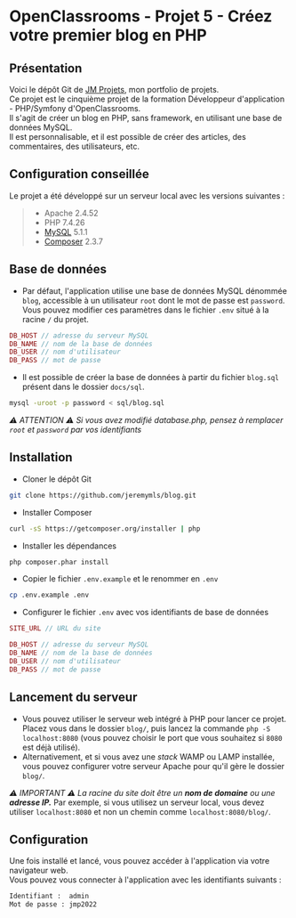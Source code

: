 # OpenClassrooms - Projet 5 - Créez votre premier blog en PHP

## Présentation

Voici le dépôt Git de [JM Projets](http://jm-projets.fr), mon portfolio de projets.  
Ce projet est le cinquième projet de la formation Développeur d'application - PHP/Symfony d'OpenClassrooms.  
Il s'agit de créer un blog en PHP, sans framework, en utilisant une base de données MySQL.  
Il est personnalisable, et il est possible de créer des articles, des commentaires, des utilisateurs, etc.

## Configuration conseillée

Le projet a été développé sur un serveur local avec les versions suivantes :
>- Apache 2.4.52
>- PHP 7.4.26
>- [MySQL](https://openclassrooms.com/fr/courses/918836-concevez-votre-site-web-avec-php-et-mysql/913893-mettez-en-place-une-base-de-donnees-avec-phpmyadmin) 5.1.1
>- [Composer](https://getcomposer.org/) 2.3.7

## Base de données

- Par défaut, l'application utilise une base de données MySQL dénommée `blog`, accessible à un utilisateur `root` dont le mot de passe est `password`. Vous pouvez modifier ces paramètres dans le fichier `.env` situé à la racine `/` du projet.
``` php
DB_HOST // adresse du serveur MySQL
DB_NAME // nom de la base de données
DB_USER // nom d'utilisateur
DB_PASS // mot de passe
```

- Il est possible de créer la base de données à partir du fichier `blog.sql` présent dans le dossier `docs/sql`.
```bash
mysql -uroot -p password < sql/blog.sql
```
*:warning: ATTENTION :warning:*
*Si vous avez modifié database.php, pensez à remplacer `root` et `password` par vos identifiants*

## Installation

- Cloner le dépôt Git
``` bash
git clone https://github.com/jeremymls/blog.git
```

- Installer Composer
``` bash
curl -sS https://getcomposer.org/installer | php
```

- Installer les dépendances
``` bash
php composer.phar install
```
- Copier le fichier `.env.example` et le renommer en `.env`
``` bash
cp .env.example .env
```
- Configurer le fichier `.env` avec vos identifiants de base de données
``` php
SITE_URL // URL du site

DB_HOST // adresse du serveur MySQL
DB_NAME // nom de la base de données
DB_USER // nom d'utilisateur
DB_PASS // mot de passe
```

## Lancement du serveur

* Vous pouvez utiliser le serveur web intégré à PHP pour lancer ce projet. Placez vous dans le dossier `blog/`, puis lancez la commande `php -S localhost:8080` (vous pouvez choisir le port que vous souhaitez si `8080` est déjà utilisé).
* Alternativement, et si vous avez une _stack_ WAMP ou LAMP installée, vous pouvez configurer votre serveur Apache pour qu'il gère le dossier `blog/`.

*:warning: IMPORTANT :warning:*
*La racine du site doit être un **nom de domaine** ou une **adresse IP.***
Par exemple, si vous utilisez un serveur local, vous devez utiliser `localhost:8080` et non un chemin comme `localhost:8080/blog/`.
## Configuration

Une fois installé et lancé, vous pouvez accéder à l'application via votre navigateur web.  
Vous pouvez vous connecter à l'application avec les identifiants suivants :
``` bash
Identifiant :  admin
Mot de passe : jmp2022
```